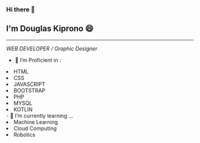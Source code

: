 ### Hi there 👋
## I'm Douglas Kiprono 😄
<hr/>
 <i> WEB DEVELOPER / Graphic Designer </i>
 </hr>

- 🔭 I’m Proficient in :
<li> HTML </li>
<li> CSS </li>
<li> JAVASCRIPT </li>
<li> BOOTSTRAP</li>
<li> PHP</li>
<li> MYSQL </li>
<li> KOTLIN </li>
- 🌱 I’m currently learning ...
<li> Machine Learning </li>
<li> Cloud Computing </li>
<li> Robotics </li>

